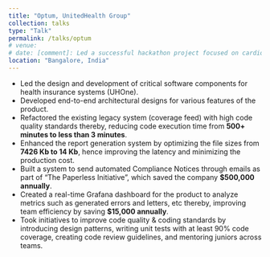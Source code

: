 ```yaml
---
title: "Optum, UnitedHealth Group"
collection: talks
type: "Talk"
permalink: /talks/optum
# venue: 
# date: [comment]: Led a successful hackathon project focused on cardiovascular disease prediction, achieving **84.21% accuracy** with [comment]: **Logistic Regression** and **82.89%** with **Random Forest** models.
location: "Bangalore, India"
---
```


  * Led the design and development of critical software components for health insurance systems (UHOne).
  * Developed end-to-end architectural designs for various features of the product.
  * Refactored the existing legacy system (coverage feed) with high code quality standards thereby, reducing code execution time from **500+ minutes to less than 3 minutes**.
  * Enhanced the report generation system by optimizing the file sizes from **7426 Kb to 14 Kb**, hence improving the latency and minimizing the production cost.
  * Built a system to send automated Compliance Notices through emails as part of “The Paperless Initiative”, which saved the company **$500,000 annually**.
  * Created a real-time Grafana dashboard for the product to analyze metrics such as generated errors and letters, etc thereby, improving team efficiency by saving **$15,000 annually**.
  * Took initiatives to improve code quality & coding standards by introducing design patterns, writing unit tests with at least 90% code coverage, creating code review guidelines, and mentoring juniors across teams.

